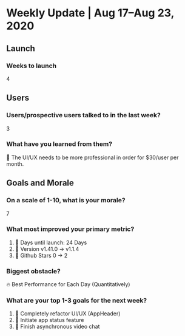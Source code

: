 # Weekly Update | Aug 17–Aug 23, 2020

## Launch

### Weeks to launch

4

## Users

### Users/prospective users talked to in the last week?

3

### What have you learned from them?

🚀 The UI/UX needs to be more professional in order for \$30/user per month.

## Goals and Morale

### On a scale of 1-10, what is your morale?

7

### What most improved your primary metric?

1. 🌈 Days until launch: 24 Days
2. 🚀 Version v1.41.0 -> v1.1.4
3. 🚗 Github Stars 0 -> 2

### Biggest obstacle?

🔥 Best Performance for Each Day (Quantitatively)

### What are your top 1-3 goals for the next week?

1. 💅 Completely refactor UI/UX (AppHeader)
2. 🌈 Initiate app status feature
3. 👤 Finish asynchronous video chat
